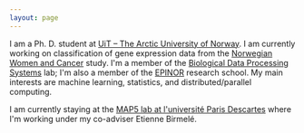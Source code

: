 ```yaml
---
layout: page
---
```


I am a Ph. D. student at [UiT – The Arctic University of Norway](https://uit.no/). I am currently working on classification of gene expression data from the [Norwegian Women and Cancer](https://site.uit.no/nowac/) study. I'm a member of the [Biological Data Processing Systems](http://bdps.cs.uit.no/) lab; I'm also a member of the [EPINOR](http://site.uit.no/epinor/) research school. My main interests are machine learning, statistics, and distributed/parallel computing.

I am currently staying at the [MAP5 lab at l'université Paris Descartes](http://map5.mi.parisdescartes.fr/) where I'm working under my co-adviser Etienne Birmelé.
